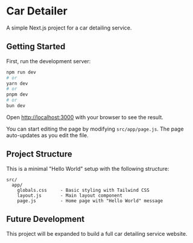 # Car Detailer

A simple Next.js project for a car detailing service.

## Getting Started

First, run the development server:

```bash
npm run dev
# or
yarn dev
# or
pnpm dev
# or
bun dev
```

Open [http://localhost:3000](http://localhost:3000) with your browser to see the result.

You can start editing the page by modifying `src/app/page.js`. The page auto-updates as you edit the file.

## Project Structure

This is a minimal "Hello World" setup with the following structure:

```
src/
  app/
    globals.css     - Basic styling with Tailwind CSS
    layout.js       - Main layout component
    page.js         - Home page with "Hello World" message
```

## Future Development

This project will be expanded to build a full car detailing service website.

